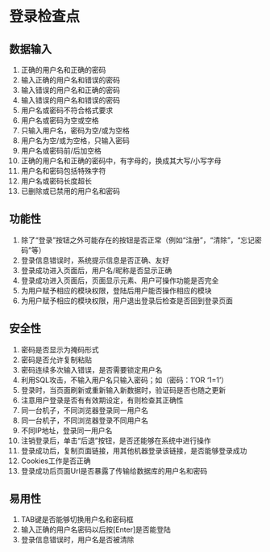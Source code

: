 # 登录检查点

## 数据输入

1. 正确的用户名和正确的密码
2. 输入正确的用户名和错误的密码
3. 输入错误的用户名和正确的密码
4. 输入错误的用户名和错误的密码
5. 用户名或密码不符合格式要求
6. 用户名或密码为空或空格
7. 只输入用户名，密码为空/或为空格
8. 用户名为空/或为空格，只输入密码
9. 用户名或密码前/后加空格
10. 正确的用户名和正确的密码中，有字母的，换成其大写/小写字母
11. 用户名和密码包括特殊字符
12. 用户名或密码长度超长
13. 已删除或已禁用的用户名和密码

## 功能性
1. 除了“登录”按钮之外可能存在的按钮是否正常（例如“注册”，“清除”，“忘记密码”等）
2. 登录信息错误时，系统提示信息是否正确、友好
3. 登录成功进入页面后，用户名/昵称是否显示正确
4. 登录成功进入页面后，页面显示元素、用户可操作功能是否完全
5. 为用户赋予相应的模块权限，登陆后用户能否操作相应的模块
6. 为用户赋予相应的模块权限，用户退出登录后检查是否回到登录页面

## 安全性
1. 密码是否显示为掩码形式
2. 密码是否允许复制粘贴
3. 密码连续多次输入错误，是否需要锁定用户名
4. 利用SQL攻击，不输入用户名只输入密码；如（密码：1’OR ‘1=1’）
5. 登录时，当页面刷新或重新输入新数据时，验证码是否也随之更新
6. 注意用户登录是否有有效期设定，有则检查其正确性
7. 同一台机子，不同浏览器登录同一用户名
8. 同一台机子，不同浏览器登录不同用户名
9. 不同IP地址，登录同一用户名
10. 注销登录后，单击“后退”按钮，是否还能够在系统中进行操作
11. 登录成功后，复制页面链接，用其他机器登录该链接，是否能够登录成功
12. Cookies工作是否正确
13. 登录成功后页面Url是否暴露了传输给数据库的用户名和密码

## 易用性
1. TAB键是否能够切换用户名和密码框
2. 输入正确的用户名密码以后按[Enter]是否能登陆
3. 登录信息错误时，用户名是否被清除



